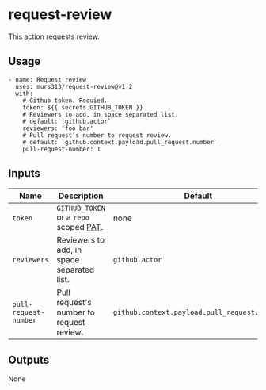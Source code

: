 # request-review
This action requests review.

## Usage
```
- name: Request review
  uses: murs313/request-review@v1.2
  with:
    # Github token. Requied.
    token: ${{ secrets.GITHUB_TOKEN }}
    # Reviewers to add, in space separated list.
    # default: `github.actor`
    reviewers: 'foo bar'
    # Pull request's number to request review.
    # default: `github.context.payload.pull_request.number`
    pull-request-number: 1
```

## Inputs

| Name | Description | Default |
| --- | --- | --- |
| `token` | `GITHUB_TOKEN` or a `repo` scoped [PAT](https://help.github.com/en/github/authenticating-to-github/creating-a-personal-access-token-for-the-command-line). | none |
| `reviewers` | Reviewers to add, in space separated list. | `github.actor` |
| `pull-request-number` | Pull request's number to request review. | `github.context.payload.pull_request.number` |

## Outputs
None
